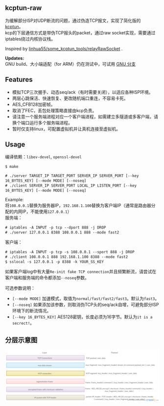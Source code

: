 kcptun-raw
----------
为缓解部分ISP对UDP断流的问题，通过伪造TCP报文，实现了简化版的 [kcptun](https://github.com/xtaci/kcptun)。  
kcp的下层通信方式是带伪TCP报头的packet，通过raw socket实现，需要通过iptables绕过内核协议栈。

Inspired by [linhua55/some_kcptun_tools/relayRawSocket](https://github.com/linhua55/some_kcptun_tools/tree/master/relayRawSocket) .

**Updates:**  
GNU build、大小端适配（for ARM）仍在测试中，可试用 [GNU 分支](https://github.com/Chion82/kcptun-raw/tree/feature/gnu)

Features
--------
* 模拟TCP三次握手、动态seq/ack（有时需要关闭），以适应各种ISP环境。  
* 两层心跳保活、快速恢复、更改随机端口重连，不容易卡死。  
* AES_CFB128加密帧。  
* 取消了FEC，丢包处理策略直接由kcp负责。  
* 请注意一个服务端进程对应一个客户端进程，如需建立多隧道或多客户端，请换个端口运行多个服务端进程。  
* 暂时仅支持linux，可配置虚拟机并让真机连接至虚拟机。  

Usage
-----
编译依赖：`libev-devel`, `openssl-devel`
```
$ make
```

```
# ./server TARGET_IP TARGET_PORT SERVER_IP SERVER_PORT [--key 16_BYTES_KEY] [--mode MODE] [--noseq]
# ./client SERVER_IP SERVER_PORT LOCAL_IP LISTEN_PORT [--key 16_BYTES_KEY] [--mode MODE] [--noseq]
```

Example:  
将`108.0.0.1`替换为服务器IP，`192.168.1.100`替换为客户端IP（通常是路由器分配的内网IP，不能使用`127.0.0.1`）  
服务端：
```
# iptables -A INPUT -p tcp --dport 888 -j DROP
# ./server 127.0.0.1 8388 108.0.0.1 888 --mode fast2
```
客户端：
```
# iptables -A INPUT -p tcp -s 108.0.0.1 --sport 888 -j DROP
# ./client 108.0.0.1 888 192.168.1.100 8388 --mode fast2
$ sslocal -s 127.0.0.1 -p 8388 -k YOUR_SS_KEY
```

如果客户端log中有大量`Re-init fake TCP connection`并且频繁断流，请尝试在客户端和服务端的命令都添加`--noseq`参数。

可选参数说明：  
* `[--mode MODE]` 加速模式，取值为`normal/fast/fast2/fast3`。默认为`fast3`。  
* `[--noseq]` 如果添加该参数，则取消伪TCP头的seq/ack自增，可避免部分ISP环境下的断流情况。  
* `[--key 16_BYTES_KEY]` AES128密钥，长度必须为16字节。默认为`it is a secrect!`。  

分层示意图
--------
![](./layers.png)
